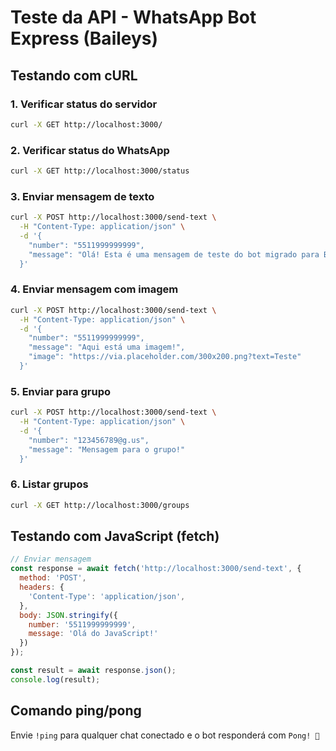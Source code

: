 # Teste da API - WhatsApp Bot Express (Baileys)

## Testando com cURL

### 1. Verificar status do servidor
```bash
curl -X GET http://localhost:3000/
```

### 2. Verificar status do WhatsApp
```bash
curl -X GET http://localhost:3000/status
```

### 3. Enviar mensagem de texto
```bash
curl -X POST http://localhost:3000/send-text \
  -H "Content-Type: application/json" \
  -d '{
    "number": "5511999999999",
    "message": "Olá! Esta é uma mensagem de teste do bot migrado para Baileys!"
  }'
```

### 4. Enviar mensagem com imagem
```bash
curl -X POST http://localhost:3000/send-text \
  -H "Content-Type: application/json" \
  -d '{
    "number": "5511999999999",
    "message": "Aqui está uma imagem!",
    "image": "https://via.placeholder.com/300x200.png?text=Teste"
  }'
```

### 5. Enviar para grupo
```bash
curl -X POST http://localhost:3000/send-text \
  -H "Content-Type: application/json" \
  -d '{
    "number": "123456789@g.us",
    "message": "Mensagem para o grupo!"
  }'
```

### 6. Listar grupos
```bash
curl -X GET http://localhost:3000/groups
```

## Testando com JavaScript (fetch)

```javascript
// Enviar mensagem
const response = await fetch('http://localhost:3000/send-text', {
  method: 'POST',
  headers: {
    'Content-Type': 'application/json',
  },
  body: JSON.stringify({
    number: '5511999999999',
    message: 'Olá do JavaScript!'
  })
});

const result = await response.json();
console.log(result);
```

## Comando ping/pong

Envie `!ping` para qualquer chat conectado e o bot responderá com `Pong! 🏓`
